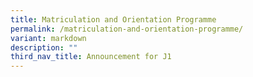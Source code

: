 ```yaml
---
title: Matriculation and Orientation Programme
permalink: /matriculation-and-orientation-programme/
variant: markdown
description: ""
third_nav_title: Announcement for J1
---
```

